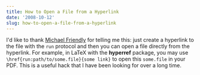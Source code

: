 ```yaml
---
title: How to Open a File from a Hyperlink
date: '2008-10-12'
slug: how-to-open-a-file-from-a-hyperlink
---
```


I'd like to thank [Michael Friendly](http://www.math.yorku.ca/SCS/friendly.html) for telling me this: just create a hyperlink to the file with the `run` protocol and then you can open a file directly from the hyperlink. For example, in LaTeX with the **hyperref** package, you may use `\href{run:path/to/some.file}{some link}` to open this `some.file` in your PDF. This is a useful hack that I have been looking for over a long time.

